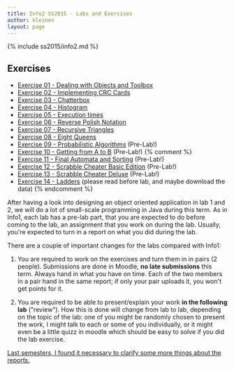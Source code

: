 ```yaml
---
title: Info2 SS2015 - Labs and Exercises
author: kleinen
layout: page
---
```

{% include ss2015/info2.md %}

## Exercises
* [Exercise 01 - Dealing with Objects and Toolbox](lab-01.html)
* [Exercise 02 - Implementing CRC Cards](lab-02.html)
* [Exercise 03 - Chatterbox](lab-03.html)
* [Exercise 04 - Histogram](lab-04.html)
* [Exercise 05 - Execution times](lab-05.html)
* [Exercise 06 - Reverse Polish Notation](lab-06.html)
* [Exercise 07 - Recursive Triangles](lab-07.html)
* [Exercise 08 - Eight Queens](lab-08.html)
* [Exercise 09 - Probabilistic Algorithms](lab-09.html) (Pre-Lab!)
* [Exercise 10 - Getting from A to B](lab-10.html) (Pre-Lab!)
{% comment %}
* [Exercise 11 - Final Automata and Sorting](lab-11.html) (Pre-Lab!)
* [Exercise 12 - Scrabble Cheater Basic Edition](lab-12.html) (Pre-Lab!)
* [Exercise 13 - Scrabble Cheater Deluxe](lab-13.html) (Pre-Lab!)
* [Exercise 14 - Ladders](lab-14.html) (please read before lab, and maybe download the data)
{% endcomment %}


After having a look into designing an object oriented application in lab 1 and 2, we will do a lot of small-scale programming in Java during this term. As in Info1, each lab has a pre-lab part, that you are expected to do before coming to the lab, an assignment that you work on during the lab. Usually, you're expected to turn in a report on what you did during the lab.

There are a couple of important changes for the labs compared with Info1:

1. You are required to work on the exercises and turn them in in pairs (2 people). Submissions are done in Moodle, **no late submissions** this term. Always hand in what you have on time. Each of the two members in a pair hand in the same report; if only your pair uploads it, you won't get points for it.

1. You are required to be able to present/explain your work **in the following lab** ("review"). How this is done will change from lab to lab, depending on the topic of the lab: one of you might be randomly chosen to present the work, I might talk to each or some of you individually, or it might even be a little quizz in moodle which should be easy to solve if you did the lab exercise.


[Last semesters, I found it necessary to clarify some more things about the reports.]({{site.baseurl}}general/guideline.html)
